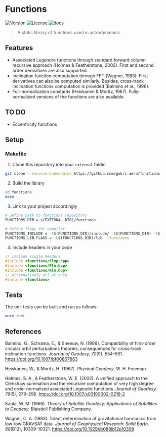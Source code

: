 # Functions

![Version](https://img.shields.io/badge/version-0.0.1-blue.svg)
[![License](https://img.shields.io/badge/license-MIT-green.svg)](https://github.com/gabri-aero/fft/blob/main/LICENSE)
[![docs](https://img.shields.io/badge/Doxygen-Documentation-5A7BA7?logo=doxygen&logoColor=white&style=flat)](https://gabri-aero.github.io/functions/)

> A static library of functions used in astrodynamics.

## Features
- Associated Legendre functions through standard forward column recursive approach (Holmes & Featherstone, 2002). First and second order derivatives are also supported.
- Inclination function computation through FFT (Wagner, 1983). First derivatives can also be computed similarly. Besides, cross-track inclination functions computation is provided (Balmino et al., 1996).
- Full-normalization constants (Heiskanen & Moritz, 1967). Fully-normalized versions of the functions are also available.

## TO DO
- Eccentricity functions

## Setup

### Makefile

1. Clone this repository into your `external` folder
```sh
git clone --recurse-submodules https://github.com/gabri-aero/functions
```
2. Build the library
```sh
cd functions
make 
```
3. Link to your project accordingly
```sh
# Define path to functions repository
FUNCTIONS_DIR = $(EXTERNAL_DIR)/functions

# Define flags for compiler
FUNCTIONS_INCLUDE = -I$(FUNCTIONS_DIR)/include/ -I$(FUNCTIONS_DIR) -I$(FUNCTIONS_DIR)/external/fft  # include flags
FUNCTIONS_LIB_FLAGS = -L$(FUNCTIONS_DIR)/lib -lfunctions                                            # link flags
```

4. Include headers in your code
```cpp
// Include single headers
#include <functions/Flmp.hpp>
#include <functions/Plm.hpp>
#include <functions/Nlm.hpp>
// Alternatively all at once
#include <functions>
```

## Tests
The unit tests can be built and run as follows:
```sh
make test
```

## References

Balmino, G., Schrama, E., & Sneeuw, N. (1996). Compatibility of first-order circular orbit perturbations theories; consequences for cross-track inclination functions. _Journal of Geodesy, 70_(9), 554–561. https://doi.org/10.1007/bf00867863

Heiskanen, W., & Moritz, H. (1967). _Physical Geodesy_. W. H. Freeman.  

Holmes, S. A., & Featherstone, W. E. (2002). A unified approach to the Clenshaw summation and the recursive computation of very high degree and order normalised associated Legendre functions. _Journal of Geodesy, 76_(5), 279–299. https://doi.org/10.1007/s00190002-0216-2

Kaula, W. M. (1966). _Theory of Satellite Geodesy: Applications of Satellites to Geodesy._ Blaisdell Publishing Company.

Wagner, C. A. (1983). Direct determination of gravitational harmonics from low-low GRAVSAT data. _Journal of Geophysical Research: Solid Earth, 88_(B12), 10309–10321. https://doi.org/10.1029/jb088ib12p10309
